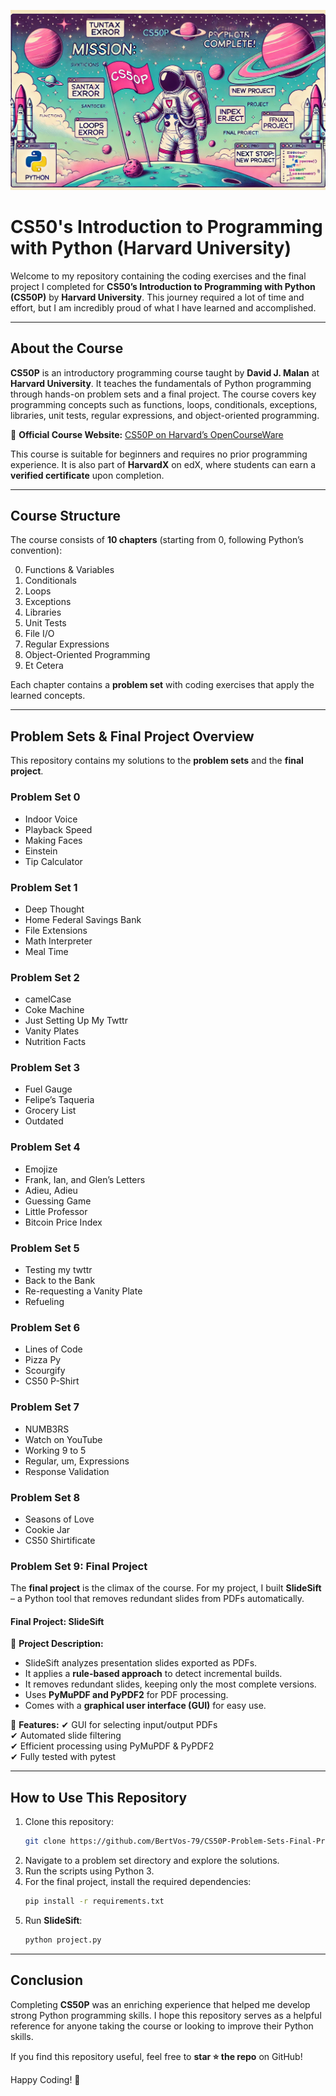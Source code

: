 ![CS50P Banner](image/CS50P_image2.webp)

# CS50's Introduction to Programming with Python (Harvard University)

Welcome to my repository containing the coding exercises and the final project I completed for **CS50’s Introduction to Programming with Python (CS50P)** by **Harvard University**. This journey required a lot of time and effort, but I am incredibly proud of what I have learned and accomplished.

---

## About the Course

**CS50P** is an introductory programming course taught by **David J. Malan** at **Harvard University**. It teaches the fundamentals of Python programming through hands-on problem sets and a final project. The course covers key programming concepts such as functions, loops, conditionals, exceptions, libraries, unit tests, regular expressions, and object-oriented programming.

📌 **Official Course Website:** [CS50P on Harvard’s OpenCourseWare](https://cs50.harvard.edu/python/2022/)

This course is suitable for beginners and requires no prior programming experience. It is also part of **HarvardX** on edX, where students can earn a **verified certificate** upon completion.

---

## Course Structure

The course consists of **10 chapters** (starting from 0, following Python’s convention):

0. Functions & Variables
1. Conditionals
2. Loops
3. Exceptions
4. Libraries
5. Unit Tests
6. File I/O
7. Regular Expressions
8. Object-Oriented Programming
9. Et Cetera

Each chapter contains a **problem set** with coding exercises that apply the learned concepts.

---

## Problem Sets & Final Project Overview

This repository contains my solutions to the **problem sets** and the **final project**.

### **Problem Set 0**
- Indoor Voice
- Playback Speed
- Making Faces
- Einstein
- Tip Calculator

### **Problem Set 1**
- Deep Thought
- Home Federal Savings Bank
- File Extensions
- Math Interpreter
- Meal Time

### **Problem Set 2**
- camelCase
- Coke Machine
- Just Setting Up My Twttr
- Vanity Plates
- Nutrition Facts

### **Problem Set 3**
- Fuel Gauge
- Felipe’s Taqueria
- Grocery List
- Outdated

### **Problem Set 4**
- Emojize
- Frank, Ian, and Glen’s Letters
- Adieu, Adieu
- Guessing Game
- Little Professor
- Bitcoin Price Index

### **Problem Set 5**
- Testing my twttr
- Back to the Bank
- Re-requesting a Vanity Plate
- Refueling

### **Problem Set 6**
- Lines of Code
- Pizza Py
- Scourgify
- CS50 P-Shirt

### **Problem Set 7**
- NUMB3RS
- Watch on YouTube
- Working 9 to 5
- Regular, um, Expressions
- Response Validation

### **Problem Set 8**
- Seasons of Love
- Cookie Jar
- CS50 Shirtificate

### **Problem Set 9: Final Project**
The **final project** is the climax of the course. For my project, I built **SlideSift** – a Python tool that removes redundant slides from PDFs automatically.

#### **Final Project: SlideSift**
📌 **Project Description:**
- SlideSift analyzes presentation slides exported as PDFs.
- It applies a **rule-based approach** to detect incremental builds.
- It removes redundant slides, keeping only the most complete versions.
- Uses **PyMuPDF and PyPDF2** for PDF processing.
- Comes with a **graphical user interface (GUI)** for easy use.

📌 **Features:**
✔ GUI for selecting input/output PDFs  
✔ Automated slide filtering  
✔ Efficient processing using PyMuPDF & PyPDF2  
✔ Fully tested with pytest  

---

## How to Use This Repository

1. Clone this repository:
   ```bash
   git clone https://github.com/BertVos-79/CS50P-Problem-Sets-Final-Project.git
   ```
2. Navigate to a problem set directory and explore the solutions.
3. Run the scripts using Python 3.
4. For the final project, install the required dependencies:
   ```bash
   pip install -r requirements.txt
   ```
5. Run **SlideSift**:
   ```bash
   python project.py
   ```

---

## Conclusion

Completing **CS50P** was an enriching experience that helped me develop strong Python programming skills. I hope this repository serves as a helpful reference for anyone taking the course or looking to improve their Python skills.

If you find this repository useful, feel free to **star ⭐ the repo** on GitHub!

Happy Coding! 🚀
